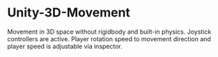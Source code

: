 # Unity-3D-Movement

Movement in 3D space without rigidbody and built-in physics. Joystick controllers are active. Player rotation speed to movement direction and player speed is adjustable via inspector. 
